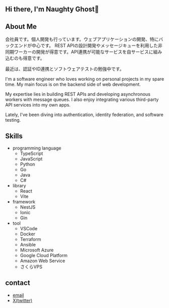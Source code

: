 ## Hi there, I'm Naughty Ghost👋

<!--
**naughty-ghost/naughty-ghost** is a ✨ _special_ ✨ repository because its `README.md` (this file) appears on your GitHub profile.

Here are some ideas to get you started:

- 🔭 I’m currently working on ...
- 🌱 I’m currently learning ...
- 👯 I’m looking to collaborate on ...
- 🤔 I’m looking for help with ...
- 💬 Ask me about ...
- 📫 How to reach me: ...
- 😄 Pronouns: ...
- ⚡ Fun fact: ...
-->
## About Me
会社員です。個人開発も行っています。ウェブアプリケーションの開発、特にバックエンドが中心です。
REST APIの設計開発やメッセージキューを利用した非同期ワーカーの開発が得意です。API連携が可能なサービスを自サービスに組み込むのも得意です。

最近は、認証やID連携とソフトウェアテストの勉強中です。

I'm a software engineer who loves working on personal projects in my spare time. My main focus is on the backend side of web development.

My expertise lies in building REST APIs and developing asynchronous workers with message queues. I also enjoy integrating various third-party API services into my own apps.

Lately, I've been diving into authentication, identity federation, and software testing.

## Skills
- programming language
  - TypeScript
  - JavaScript
  - Python
  - Go
  - Java
  - C#
- library
  - React
  - Vite
- framework
  - NestJS
  - Ionic
  - Gin
- tool
  - VSCode
  - Docker
  - Terraform
  - Ansible
  - Microsoft Azure
  - Google Cloud Platform
  - Amazon Web Service
  - さくらVPS

## contact
- [email](works@naughty-ghost.tech)
- [X(twitter)](https://x.com/_naughtyghost_)
